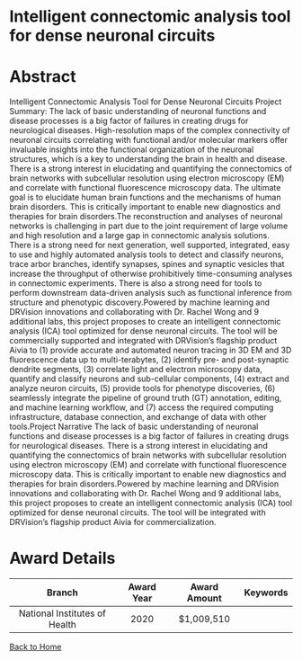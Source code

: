 
Intelligent connectomic analysis tool for dense neuronal circuits
=================================================================

# Abstract


Intelligent Connectomic Analysis Tool for Dense Neuronal Circuits
Project Summary:
The lack of basic understanding of neuronal functions and disease processes is a big factor of failures in
creating drugs for neurological diseases. High-resolution maps of the complex connectivity of neuronal
circuits correlating with functional and/or molecular markers offer invaluable insights into the functional
organization of the neuronal structures, which is a key to understanding the brain in health and disease.
There is a strong interest in elucidating and quantifying the connectomics of brain networks with subcellular
resolution using electron microscopy (EM) and correlate with functional fluorescence microscopy data. The
ultimate goal is to elucidate human brain functions and the mechanisms of human brain disorders. This is
critically important to enable new diagnostics and therapies for brain disorders.The reconstruction and analyses of neuronal networks is challenging in part due to the joint
requirement of large volume and high resolution and a large gap in connectomic analysis solutions. There is
a strong need for next generation, well supported, integrated, easy to use and highly automated analysis tools
to detect and classify neurons, trace arbor branches, identify synapses, spines and synaptic vesicles that
increase the throughput of otherwise prohibitively time-consuming analyses in connectomic experiments.
There is also a strong need for tools to perform downstream data-driven analysis such as functional inference
from structure and phenotypic discovery.Powered by machine learning and DRVision innovations and collaborating with Dr. Rachel Wong and
9 additional labs, this project proposes to create an intelligent connectomic analysis (ICA) tool
optimized for dense neuronal circuits. The tool will be commercially supported and integrated with
DRVision’s flagship product Aivia to (1) provide accurate and automated neuron tracing in 3D EM and 3D
fluorescence data up to multi-terabytes, (2) identify pre- and post-synaptic dendrite segments, (3) correlate
light and electron microscopy data, quantify and classify neurons and sub-cellular components, (4) extract
and analyze neuron circuits, (5) provide tools for phenotype discoveries, (6) seamlessly integrate the pipeline
of ground truth (GT) annotation, editing, and machine learning workflow, and (7) access the required
computing infrastructure, database connection, and exchange of data with other tools.Project Narrative
The lack of basic understanding of neuronal functions and disease processes is a big factor of failures in
creating drugs for neurological diseases. There is a strong interest in elucidating and quantifying the
connectomics of brain networks with subcellular resolution using electron microscopy (EM) and correlate
with functional fluorescence microscopy data. This is critically important to enable new diagnostics and
therapies for brain disorders.Powered by machine learning and DRVision innovations and collaborating with Dr. Rachel Wong
and 9 additional labs, this project proposes to create an intelligent connectomic analysis (ICA) tool
optimized for dense neuronal circuits. The tool will be integrated with DRVision’s flagship product Aivia
for commercialization.  

# Award Details

|Branch|Award Year|Award Amount|Keywords|
| :---: | :---: | :---: | :---: |
|National Institutes of Health|2020|$1,009,510||
  
  


[Back to Home](https://github.com/chrischow/dod_sbir_awards/Reports/JH/#2566)